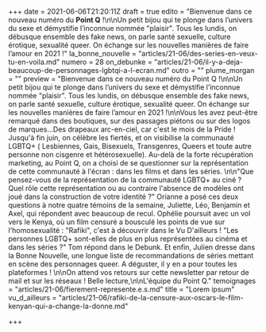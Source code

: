 +++
date = 2021-06-06T21:20:11Z
draft = true
edito = "Bienvenue dans ce nouveau numéro du **Point Q** !\n\nUn petit bijou qui te plonge dans l’univers du sexe et démystifie l’inconnue nommée \"plaisir\". Tous les lundis, on débusque ensemble des fake news, on parle santé sexuelle, culture érotique, sexualité queer. On échange sur les nouvelles manières de faire l’amour en 2021 !"
la_bonne_nouvelle = "articles/21-06/des-series-en-veux-tu-en-voila.md"
numero = 28
on_debunke = "articles/21-06/il-y-a-deja-beaucoup-de-personnages-lgbtqi-a-l-ecran.md"
outro = ""
plume_morgan = ""
preview = "Bienvenue dans ce nouveau numéro du Point Q !\n\nUn petit bijou qui te plonge dans l’univers du sexe et démystifie l’inconnue nommée \"plaisir\". Tous les lundis, on débusque ensemble des fake news, on parle santé sexuelle, culture érotique, sexualité queer. On échange sur les nouvelles manières de faire l’amour en 2021 !\n\nVous les avez peut-être remarqué dans des boutiques, sur des passages piétons ou sur des logos de marques...Des drapeaux arc-en-ciel, car c'est le mois de la Pride ! Jusqu'à fin juin, on célèbre les fiertés, et on visibilise la communauté LGBTQ+ ( Lesbiennes, Gais, Bisexuels, Transgenres, Queers et toute autre personne non cisgenre et hétérosexuelle). Au-delà de la forte récupération marketing, au Point Q, on a choisi de se questionner sur la représentation de cette communauté à l'écran : dans les films et dans les séries. \n\n\"Que pensez-vous de la représentation de la communauté LGBTQ+ au ciné ? Quel rôle cette représentation ou au contraire l'absence de modèles ont joué dans la construction de votre identité ?\" Orianne a posé ces deux questions à notre quatre témoins de la semaine, Juliette, Léo, Benjamin et Axel, qui répondent avec beaucoup de recul. Ophélie poursuit avec un vol vers le Kenya, où un film censuré a bousculé les points de vue sur l'homosexualité : \"Rafiki\", c'est à découvrir dans le Vu D'ailleurs ! \"Les personnes LGBTQ+ sont-elles de plus en plus représentées au cinéma et dans les séries ?\" Tom répond dans le Debunk. Et enfin, Julien dresse dans la Bonne Nouvelle, une longue liste de recommandations de séries mettant en scène des personnages queer. A déguster, il y en a pour toutes les plateformes ! \n\nOn attend vos retours sur cette newsletter par retour de mail et sur les réseaux ! Belle lecture,\n\nL'équipe du Point Q."
temoignages = "articles/21-06/fierement-represente.e.s.md"
title = "Lorem ipsum"
vu_d_ailleurs = "articles/21-06/rafiki-de-la-censure-aux-oscars-le-film-kenyan-qui-a-change-la-donne.md"

+++
